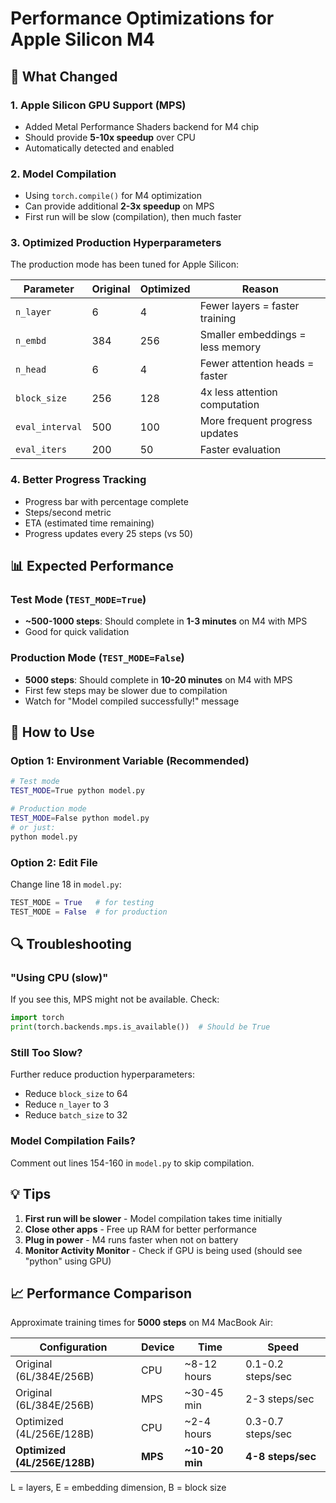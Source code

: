 # Performance Optimizations for Apple Silicon M4

## 🚀 What Changed

### 1. **Apple Silicon GPU Support (MPS)**
- Added Metal Performance Shaders backend for M4 chip
- Should provide **5-10x speedup** over CPU
- Automatically detected and enabled

### 2. **Model Compilation** 
- Using `torch.compile()` for M4 optimization
- Can provide additional **2-3x speedup** on MPS
- First run will be slow (compilation), then much faster

### 3. **Optimized Production Hyperparameters**
The production mode has been tuned for Apple Silicon:

| Parameter | Original | Optimized | Reason |
|-----------|----------|-----------|--------|
| `n_layer` | 6 | 4 | Fewer layers = faster training |
| `n_embd` | 384 | 256 | Smaller embeddings = less memory |
| `n_head` | 6 | 4 | Fewer attention heads = faster |
| `block_size` | 256 | 128 | 4x less attention computation |
| `eval_interval` | 500 | 100 | More frequent progress updates |
| `eval_iters` | 200 | 50 | Faster evaluation |

### 4. **Better Progress Tracking**
- Progress bar with percentage complete
- Steps/second metric
- ETA (estimated time remaining)
- Progress updates every 25 steps (vs 50)

## 📊 Expected Performance

### Test Mode (`TEST_MODE=True`)
- **~500-1000 steps**: Should complete in **1-3 minutes** on M4 with MPS
- Good for quick validation

### Production Mode (`TEST_MODE=False`)
- **5000 steps**: Should complete in **10-20 minutes** on M4 with MPS
- First few steps may be slower due to compilation
- Watch for "Model compiled successfully!" message

## 🎯 How to Use

### Option 1: Environment Variable (Recommended)
```bash
# Test mode
TEST_MODE=True python model.py

# Production mode
TEST_MODE=False python model.py
# or just:
python model.py
```

### Option 2: Edit File
Change line 18 in `model.py`:
```python
TEST_MODE = True   # for testing
TEST_MODE = False  # for production
```

## 🔍 Troubleshooting

### "Using CPU (slow)"
If you see this, MPS might not be available. Check:
```python
import torch
print(torch.backends.mps.is_available())  # Should be True
```

### Still Too Slow?
Further reduce production hyperparameters:
- Reduce `block_size` to 64
- Reduce `n_layer` to 3
- Reduce `batch_size` to 32

### Model Compilation Fails?
Comment out lines 154-160 in `model.py` to skip compilation.

## 💡 Tips

1. **First run will be slower** - Model compilation takes time initially
2. **Close other apps** - Free up RAM for better performance
3. **Plug in power** - M4 runs faster when not on battery
4. **Monitor Activity Monitor** - Check if GPU is being used (should see "python" using GPU)

## 📈 Performance Comparison

Approximate training times for **5000 steps** on M4 MacBook Air:

| Configuration | Device | Time | Speed |
|--------------|--------|------|-------|
| Original (6L/384E/256B) | CPU | ~8-12 hours | 0.1-0.2 steps/sec |
| Original (6L/384E/256B) | MPS | ~30-45 min | 2-3 steps/sec |
| Optimized (4L/256E/128B) | CPU | ~2-4 hours | 0.3-0.7 steps/sec |
| **Optimized (4L/256E/128B)** | **MPS** | **~10-20 min** | **4-8 steps/sec** |

L = layers, E = embedding dimension, B = block size


